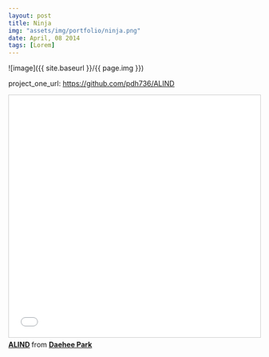 ```yaml
---
layout: post
title: Ninja
img: "assets/img/portfolio/ninja.png"
date: April, 08 2014
tags: [Lorem]
---
```


![image]({{ site.baseurl }}/{{ page.img }})


project_one_url:  https://github.com/pdh736/ALIND

<iframe src="//www.slideshare.net/slideshow/embed_code/key/eDl1lsmShshAnP" width="595" height="485" frameborder="0" marginwidth="0" marginheight="0" scrolling="no" style="border:1px solid #CCC; border-width:1px; margin-bottom:5px; max-width: 100%;" allowfullscreen> </iframe> <div style="margin-bottom:5px"> <strong> <a href="//www.slideshare.net/ssuser3dd96f/alind" title="ALIND" target="_blank">ALIND</a> </strong> from <strong><a href="https://www.slideshare.net/ssuser3dd96f" target="_blank">Daehee Park</a></strong> </div>
